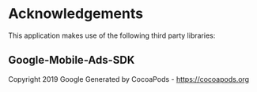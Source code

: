 # Acknowledgements
This application makes use of the following third party libraries:

## Google-Mobile-Ads-SDK

Copyright 2019 Google
Generated by CocoaPods - https://cocoapods.org
